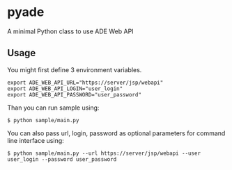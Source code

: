# pyade

A minimal Python class to use ADE Web API

## Usage

You might first define 3 environment variables.

    export ADE_WEB_API_URL="https://server/jsp/webapi"
    export ADE_WEB_API_LOGIN="user_login"
    export ADE_WEB_API_PASSWORD="user_password" 

Than you can run sample using:

    $ python sample/main.py

You can also pass url, login, password as optional parameters for command line interface using:

    $ python sample/main.py --url https://server/jsp/webapi --user user_login --password user_password
